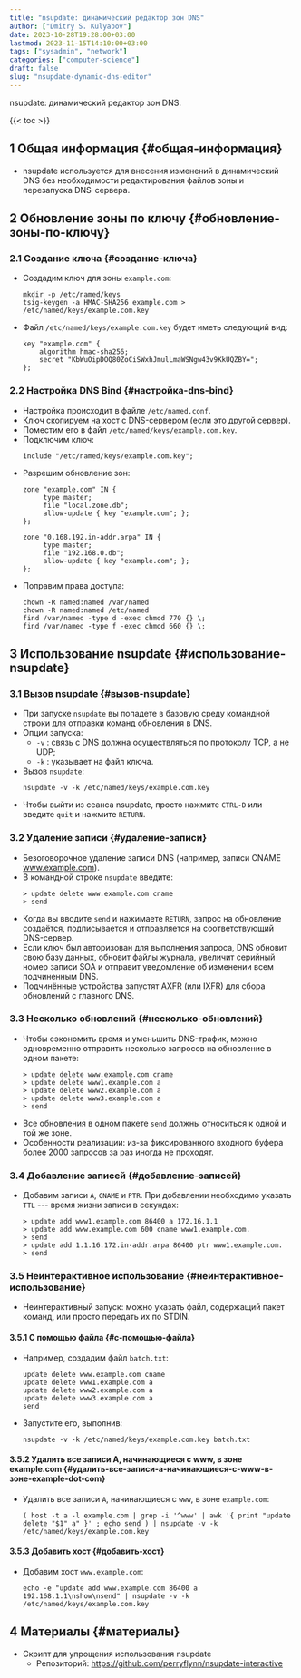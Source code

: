 ```yaml
---
title: "nsupdate: динамический редактор зон DNS"
author: ["Dmitry S. Kulyabov"]
date: 2023-10-28T19:28:00+03:00
lastmod: 2023-11-15T14:10:00+03:00
tags: ["sysadmin", "network"]
categories: ["computer-science"]
draft: false
slug: "nsupdate-dynamic-dns-editor"
---
```


nsupdate: динамический редактор зон DNS.

<!--more-->

{{< toc >}}


## <span class="section-num">1</span> Общая информация {#общая-информация}

-   nsupdate используется для внесения изменений в динамический DNS без необходимости редактирования файлов зоны и перезапуска DNS-сервера.


## <span class="section-num">2</span> Обновление зоны по ключу {#обновление-зоны-по-ключу}


### <span class="section-num">2.1</span> Создание ключа {#создание-ключа}

-   Создадим ключ для зоны `example.com`:
    ```shell
    mkdir -p /etc/named/keys
    tsig-keygen -a HMAC-SHA256 example.com > /etc/named/keys/example.com.key
    ```
-   Файл `/etc/named/keys/example.com.key` будет иметь следующий вид:
    ```conf-unix
    key "example.com" {
        algorithm hmac-sha256;
        secret "KbWuOipDOQ80ZoCiSWxhJmulLmaWSNgw43v9KkUQZBY=";
    };
    ```


### <span class="section-num">2.2</span> Настройка DNS Bind {#настройка-dns-bind}

-   Настройка происходит в файле `/etc/named.conf`.
-   Ключ скопируем на хост с DNS-сервером (если это другой сервер).
-   Поместим его в файл `/etc/named/keys/example.com.key`.
-   Подключим ключ:
    ```conf-unix
    include "/etc/named/keys/example.com.key";
    ```
-   Разрешим обновление зон:
    ```conf-unix
    zone "example.com" IN {
         type master;
         file "local.zone.db";
         allow-update { key "example.com"; };
    };

    zone "0.168.192.in-addr.arpa" IN {
         type master;
         file "192.168.0.db";
         allow-update { key "example.com"; };
    };
    ```
-   Поправим права доступа:
    ```shell
    chown -R named:named /var/named
    chown -R named:named /etc/named
    find /var/named -type d -exec chmod 770 {} \;
    find /var/named -type f -exec chmod 660 {} \;
    ```


## <span class="section-num">3</span> Использование nsupdate {#использование-nsupdate}


### <span class="section-num">3.1</span> Вызов nsupdate {#вызов-nsupdate}

-   При запуске `nsupdate` вы попадете в базовую среду командной строки для отправки команд обновления в DNS.
-   Опции запуска:
    -   `-v` : связь с DNS должна осуществляться по протоколу TCP, а не UDP;
    -   `-k` : указывает на файл ключа.
-   Вызов `nsupdate`:
    ```shell
    nsupdate -v -k /etc/named/keys/example.com.key
    ```
-   Чтобы выйти из сеанса nsupdate, просто нажмите `CTRL-D` или введите `quit` и нажмите `RETURN`.


### <span class="section-num">3.2</span> Удаление записи {#удаление-записи}

-   Безоговорочное удаление записи DNS (например, записи CNAME www.example.com).
-   В командной строке `nsupdate` введите:
    ```shell
    > update delete www.example.com cname
    > send
    ```
-   Когда вы вводите `send` и нажимаете `RETURN`, запрос на обновление создаётся, подписывается и отправляется на соответствующий DNS-сервер.
-   Если ключ был авторизован для выполнения запроса, DNS обновит свою базу данных, обновит файлы журнала, увеличит серийный номер записи SOA и отправит уведомление об изменении всем подчиненным DNS.
-   Подчинённые устройства запустят AXFR (или IXFR) для сбора обновлений с главного DNS.


### <span class="section-num">3.3</span> Несколько обновлений {#несколько-обновлений}

-   Чтобы сэкономить время и уменьшить DNS-трафик, можно одновременно отправить несколько запросов на обновление в одном пакете:
    ```shell
    > update delete www.example.com cname
    > update delete www1.example.com a
    > update delete www2.example.com a
    > update delete www3.example.com a
    > send
    ```
-   Все обновления в одном пакете `send` должны относиться к одной и той же зоне.
-   Особенности реализации: из-за фиксированного входного буфера более 2000 запросов за раз иногда не проходят.


### <span class="section-num">3.4</span> Добавление записей {#добавление-записей}

-   Добавим записи `A`, `CNAME` и `PTR`. При добавлении необходимо указать `TTL` --- время жизни записи в секундах:
    ```shell
    > update add www1.example.com 86400 a 172.16.1.1
    > update add www.example.com 600 cname www1.example.com.
    > send
    > update add 1.1.16.172.in-addr.arpa 86400 ptr www1.example.com.
    > send
    ```


### <span class="section-num">3.5</span> Неинтерактивное использование {#неинтерактивное-использование}

-   Неинтерактивный запуск: можно указать файл, содержащий пакет команд, или просто передать их по STDIN.


#### <span class="section-num">3.5.1</span> С помощью файла {#с-помощью-файла}

-   Например, создадим файл `batch.txt`:
    ```shell
    update delete www.example.com cname
    update delete www1.example.com a
    update delete www2.example.com a
    update delete www3.example.com a
    send
    ```
-   Запустите его, выполнив:
    ```shell
    nsupdate -v -k /etc/named/keys/example.com.key batch.txt
    ```


#### <span class="section-num">3.5.2</span> Удалить все записи A, начинающиеся с www, в зоне example.com {#удалить-все-записи-a-начинающиеся-с-www-в-зоне-example-dot-com}

-   Удалить все записи `A`, начинающиеся с `www`, в зоне `example.com`:
    ```shell
    ( host -t a -l example.com | grep -i '^www' | awk '{ print "update delete "$1" a" }' ; echo send ) | nsupdate -v -k /etc/named/keys/example.com.key
    ```


#### <span class="section-num">3.5.3</span> Добавить хост {#добавить-хост}

-   Добавим хост `www.example.com`:
    ```shell
    echo -e "update add www.example.com 86400 a 192.168.1.1\nshow\nsend" | nsupdate -v -k /etc/named/keys/example.com.key
    ```


## <span class="section-num">4</span> Материалы {#материалы}

-   Скрипт для упрощения использования nsupdate
    -   Репозиторий: <https://github.com/perryflynn/nsupdate-interactive>
